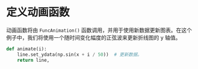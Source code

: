 # 定义动画函数

动画函数将由 `FuncAnimation()` 函数调用，并用于使用新数据更新图表。在这个例子中，我们将使用一个随时间变化幅度的正弦波来更新折线图的 y 轴值。

```python
def animate(i):
    line.set_ydata(np.sin(x + i / 50))  # 更新数据。
    return line,
```
